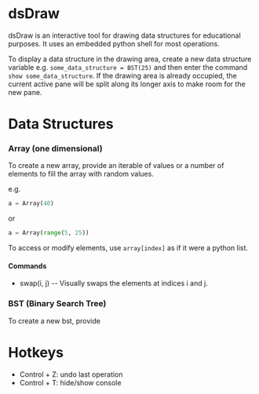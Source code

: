# dsDraw

dsDraw is an interactive tool for drawing data structures for educational purposes. It uses an embedded python shell for most operations. 

To display a data structure in the drawing area, create a new data structure variable e.g. `some_data_structure = BST(25)` and then enter the command `show some_data_structure`.
If the drawing area is already occupied, the current active pane will be split along its longer axis to make room for the new pane.

# Data Structures

  ### Array (one dimensional)
  To create a new array, provide an iterable of values or a number of elements to fill the array with random values.
  
  e.g.
  ```python
  a = Array(40)
  ```
  or 
  ```python
  a = Array(range(5, 25))
  ```
  
  To access or modify elements, use `array[index]` as if it were a python list.
  
  #### Commands
  * swap(i, j) -- 
    Visually swaps the elements at indices i and j.
    
   ### BST (Binary Search Tree)
   To create a new bst, provide
# Hotkeys
* Control + Z: undo last operation
* Control + T: hide/show console
    
 
  
  
